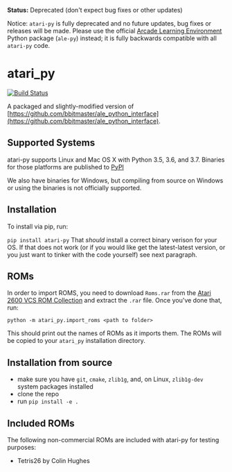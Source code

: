 **Status:** Deprecated (don't expect bug fixes or other updates)

Notice: `atari-py` is fully deprecated and no future updates, bug fixes or releases will be made.
Please use the official [Arcade Learning Environment](https://github.com/mgbellemare/Arcade-Learning-Environment) Python package (`ale-py`) instead;
it is fully backwards compatible with all `atari-py` code.


# atari_py

[![Build Status](https://travis-ci.org/openai/atari-py.svg?branch=master)](https://travis-ci.org/openai/atari-py)

A packaged and slightly-modified version of [https://github.com/bbitmaster/ale_python_interface](https://github.com/bbitmaster/ale_python_interface).

## Supported Systems

atari-py supports Linux and Mac OS X with Python 3.5, 3.6, and 3.7.  Binaries for those platforms are published to [PyPI](https://pypi.org/project/atari-py/)

We also have binaries for Windows, but compiling from source on Windows or using the binaries is not officially supported.

## Installation

To install via pip, run:

```pip install atari-py```
That *should* install a correct binary verison for your OS. If that does not work (or if you would like get the latest-latest
version, or you just want to tinker with the code yourself) see next paragraph. 

## ROMs

In order to import ROMS, you need to download `Roms.rar` from the [Atari 2600 VCS ROM Collection](http://www.atarimania.com/rom_collection_archive_atari_2600_roms.html) and extract the `.rar` file.  Once you've done that, run:

`python -m atari_py.import_roms <path to folder>`

This should print out the names of ROMs as it imports them.  The ROMs will be copied to your `atari_py` installation directory.

## Installation from source

  -  make sure you have `git`, `cmake`, `zlib1g`, and, on Linux, `zlib1g-dev` system packages installed 
  -  clone the repo
  -  run `pip install -e .`

## Included ROMs

The following non-commercial ROMs are included with atari-py for testing purposes:

* Tetris26 by Colin Hughes
